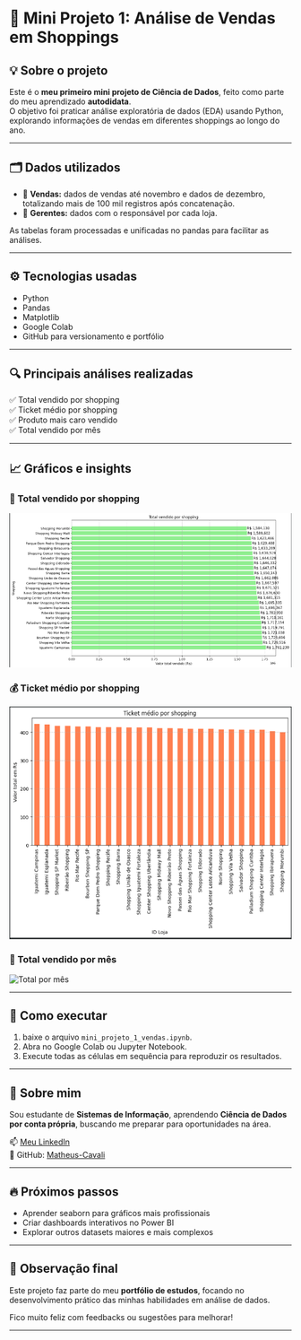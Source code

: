 # 🛒 Mini Projeto 1: Análise de Vendas em Shoppings

## 💡 Sobre o projeto

Este é o **meu primeiro mini projeto de Ciência de Dados**, feito como parte do meu aprendizado **autodidata**.  
O objetivo foi praticar análise exploratória de dados (EDA) usando Python, explorando informações de vendas em diferentes shoppings ao longo do ano.

---

## 🗂️ Dados utilizados

- 📁 **Vendas:** dados de vendas até novembro e dados de dezembro, totalizando mais de 100 mil registros após concatenação.
- 📁 **Gerentes:** dados com o responsável por cada loja.

As tabelas foram processadas e unificadas no pandas para facilitar as análises.

---

## ⚙️ Tecnologias usadas

- Python
- Pandas
- Matplotlib
- Google Colab
- GitHub para versionamento e portfólio

---

## 🔍 Principais análises realizadas

✅ Total vendido por shopping  
✅ Ticket médio por shopping  
✅ Produto mais caro vendido  
✅ Total vendido por mês

---

## 📈 Gráficos e insights

### 🏬 Total vendido por shopping
![Total vendido](grafico_total_vendas_shopping/image.png)

### 💰 Ticket médio por shopping
![Ticket médio](grafico_ticket_medio_shopping/image.png)

### 📅 Total vendido por mês
![Total por mês](/grafico_total_vendas_mes/image.png)

---

## 🚀 Como executar

1. baixe o arquivo `mini_projeto_1_vendas.ipynb`.
2. Abra no Google Colab ou Jupyter Notebook.
3. Execute todas as células em sequência para reproduzir os resultados.

---

## 🙋 Sobre mim

Sou estudante de **Sistemas de Informação**, aprendendo **Ciência de Dados por conta própria**, buscando me preparar para oportunidades na área.

📫 [Meu LinkedIn](https://www.linkedin.com/in/matheus-cavali-2b6306348)  
📌 GitHub: [Matheus-Cavali](https://github.com/Matheus-Cavali)

---

## 🔥 Próximos passos

- Aprender seaborn para gráficos mais profissionais
- Criar dashboards interativos no Power BI
- Explorar outros datasets maiores e mais complexos

---

## 🚀 Observação final

Este projeto faz parte do meu **portfólio de estudos**, focando no desenvolvimento prático das minhas habilidades em análise de dados.

Fico muito feliz com feedbacks ou sugestões para melhorar!

---

